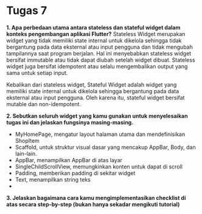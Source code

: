 # Tugas 7

**1. Apa perbedaan utama antara stateless dan stateful widget dalam konteks pengembangan aplikasi Flutter?**
Stateless Widget merupakan widget yang tidak memiliki state internal untuk dikelola sehingga tidak bergantung pada data eksternal atau input pengguna dan tidak mengubah tampilannya saat program berjalan. Hal ini menyebabkan stateless widget bersifat immutable atau tidak dapat diubah setelah widget dibuat. Stateless widget juga bersifat idempotent atau selalu mengembalikan output yang sama untuk setiap input.

Kebalikan dari stateless widget, Stateful Widget adalah widget yang memiliki state internal untuk dikelola sehingga bergantung pada data eksternal atau input pengguna. Oleh karena itu, stateful widget bersifat mutable dan non-idempotent.

**2. Sebutkan seluruh widget yang kamu gunakan untuk menyelesaikan tugas ini dan jelaskan fungsinya masing-masing.**
- MyHomePage, mengatur layout halaman utama dan mendefinisikan ShopItem
- Scaffold, untuk struktur visual dasar yang mencakup AppBar, Body, dan lain-lain.
- AppBar, menampilkan AppBar di atas layar
- SingleChildScrollView, memungkinkan konten untuk dapat di scroll
- Padding, memberikan padding di sekitar widget
- Text, menampilkan string teks
- 

**3. Jelaskan bagaimana cara kamu mengimplementasikan checklist di atas secara step-by-step (bukan hanya sekadar mengikuti tutorial)**